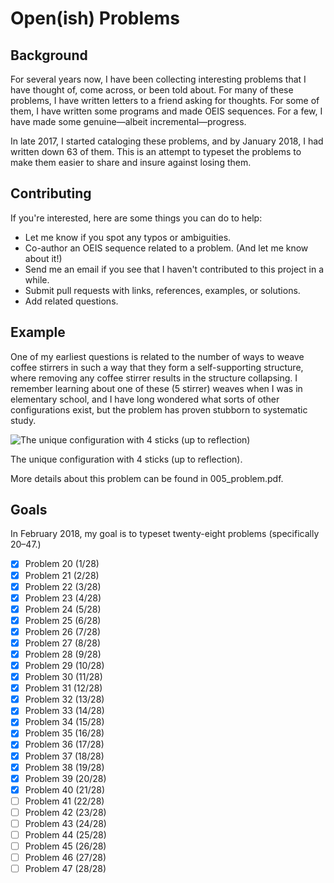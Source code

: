 # Open(ish) Problems
## Background
  For several years now, I have been collecting interesting problems that I have thought of, come across, or been told about.
  For many of these problems, I have written letters to a friend asking for thoughts.
  For some of them, I have written some programs and made OEIS sequences.
  For a few, I have made some genuine—albeit incremental—progress.

  In late 2017, I started cataloging these problems, and by January 2018, I had written down 63 of them.
  This is an attempt to typeset the problems to make them easier to share and insure against losing them.

## Contributing
  If you're interested, here are some things you can do to help:
  * Let me know if you spot any typos or ambiguities.
  * Co-author an OEIS sequence related to a problem. (And let me know about it!)
  * Send me an email if you see that I haven't contributed to this project in a while.
  * Submit pull requests with links, references, examples, or solutions.
  * Add related questions.

## Example
  One of my earliest questions is related to the number of ways to weave coffee stirrers
  in such a way that they form a self-supporting structure,
  where removing any coffee stirrer results in the structure collapsing.
  I remember learning about one of these (5 stirrer) weaves when I was in elementary school,
  and I have long wondered what sorts of other configurations exist,
  but the problem has proven stubborn to systematic study.

  ![The unique configuration with 4 sticks (up to reflection)](https://imgur.com/MgruEht.png)

  The unique configuration with 4 sticks (up to reflection).

  More details about this problem can be found in 005_problem.pdf.

## Goals
  In February 2018, my goal is to typeset twenty-eight problems (specifically 20–47.)

- [x] Problem 20 (1/28)
- [x] Problem 21 (2/28)
- [x] Problem 22 (3/28)
- [x] Problem 23 (4/28)
- [x] Problem 24 (5/28)
- [x] Problem 25 (6/28)
- [x] Problem 26 (7/28)
- [x] Problem 27 (8/28)
- [x] Problem 28 (9/28)
- [x] Problem 29 (10/28)
- [x] Problem 30 (11/28)
- [x] Problem 31 (12/28)
- [x] Problem 32 (13/28)
- [x] Problem 33 (14/28)
- [x] Problem 34 (15/28)
- [x] Problem 35 (16/28)
- [x] Problem 36 (17/28)
- [x] Problem 37 (18/28)
- [x] Problem 38 (19/28)
- [x] Problem 39 (20/28)
- [x] Problem 40 (21/28)
- [ ] Problem 41 (22/28)
- [ ] Problem 42 (23/28)
- [ ] Problem 43 (24/28)
- [ ] Problem 44 (25/28)
- [ ] Problem 45 (26/28)
- [ ] Problem 46 (27/28)
- [ ] Problem 47 (28/28)
